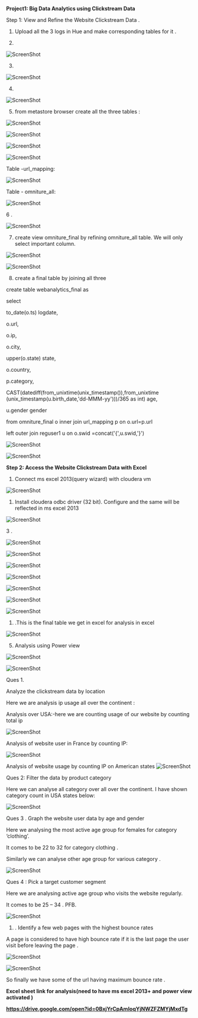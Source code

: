 **Project1: Big Data Analytics using Clickstream Data**

Step 1: View and Refine the Website Clickstream Data .

1.  Upload all the 3 logs in Hue and make corresponding tables for it .

2. 

![ScreenShot](https://raw.githubusercontent.com/rohan22sri/Hadoop/master/Big%20Data%20Analytics%20using%20Clickstream%20Data/media/image1.bmp)

3.

![ScreenShot](https://raw.githubusercontent.com/rohan22sri/Hadoop/master/Big%20Data%20Analytics%20using%20Clickstream%20Data/media/image2.png)

4.

![ScreenShot](https://raw.githubusercontent.com/rohan22sri/Hadoop/master/Big%20Data%20Analytics%20using%20Clickstream%20Data/media/image3.png)

5. from metastore browser create all the three tables :

![ScreenShot](https://raw.githubusercontent.com/rohan22sri/Hadoop/master/Big%20Data%20Analytics%20using%20Clickstream%20Data/media/image4.png)


![ScreenShot](https://raw.githubusercontent.com/rohan22sri/Hadoop/master/Big%20Data%20Analytics%20using%20Clickstream%20Data/media/image5.png)


![ScreenShot](https://raw.githubusercontent.com/rohan22sri/Hadoop/master/Big%20Data%20Analytics%20using%20Clickstream%20Data/media/image6.png)


![ScreenShot](https://raw.githubusercontent.com/rohan22sri/Hadoop/master/Big%20Data%20Analytics%20using%20Clickstream%20Data/media/image7.png)


Table -url\_mapping:

![ScreenShot](https://raw.githubusercontent.com/rohan22sri/Hadoop/master/Big%20Data%20Analytics%20using%20Clickstream%20Data/media/image8.png)





Table - omniture\_all:

![ScreenShot](https://raw.githubusercontent.com/rohan22sri/Hadoop/master/Big%20Data%20Analytics%20using%20Clickstream%20Data/media/image9.png)


6 .

![ScreenShot](https://raw.githubusercontent.com/rohan22sri/Hadoop/master/Big%20Data%20Analytics%20using%20Clickstream%20Data/media/image10.png)


7. create view omniture\_final by refining omniture\_all table. We will only
select important column.

![ScreenShot](https://raw.githubusercontent.com/rohan22sri/Hadoop/master/Big%20Data%20Analytics%20using%20Clickstream%20Data/media/image11.png)


![ScreenShot](https://raw.githubusercontent.com/rohan22sri/Hadoop/master/Big%20Data%20Analytics%20using%20Clickstream%20Data/media/image12.png)



8. create a final table by joining all three

create table webanalytics\_final as

select

to\_date(o.ts) logdate,

o.url,

o.ip,

o.city,

upper(o.state) state,

o.country,

p.category,

CAST(datediff(from\_unixtime(unix\_timestamp()),from\_unixtime
(unix\_timestamp(u.birth\_date,'dd-MMM-yy')))/365 as int) age,

u.gender gender

from omniture\_final o inner join url\_mapping p on o.url=p.url

left outer join reguser1 u on o.swid =concat('{',u.swid,'}')

![ScreenShot](https://raw.githubusercontent.com/rohan22sri/Hadoop/master/Big%20Data%20Analytics%20using%20Clickstream%20Data/media/image13.png)


![ScreenShot](https://raw.githubusercontent.com/rohan22sri/Hadoop/master/Big%20Data%20Analytics%20using%20Clickstream%20Data/media/image14.png)


**Step 2: Access the Website Clickstream Data with Excel**

1.  Connect ms excel 2013(query wizard) with cloudera vm

![ScreenShot](https://raw.githubusercontent.com/rohan22sri/Hadoop/master/Big%20Data%20Analytics%20using%20Clickstream%20Data/media/image15.png)


1.  Install cloudera odbc driver (32 bit). Configure and the same will be
    reflected in ms excel 2013

![ScreenShot](https://raw.githubusercontent.com/rohan22sri/Hadoop/master/Big%20Data%20Analytics%20using%20Clickstream%20Data/media/image16.png)


3 .

![ScreenShot](https://raw.githubusercontent.com/rohan22sri/Hadoop/master/Big%20Data%20Analytics%20using%20Clickstream%20Data/media/image17.png)


![ScreenShot](https://raw.githubusercontent.com/rohan22sri/Hadoop/master/Big%20Data%20Analytics%20using%20Clickstream%20Data/media/image18.png)


![ScreenShot](https://raw.githubusercontent.com/rohan22sri/Hadoop/master/Big%20Data%20Analytics%20using%20Clickstream%20Data/media/image19.png)


![ScreenShot](https://raw.githubusercontent.com/rohan22sri/Hadoop/master/Big%20Data%20Analytics%20using%20Clickstream%20Data/media/image20.png)


![ScreenShot](https://raw.githubusercontent.com/rohan22sri/Hadoop/master/Big%20Data%20Analytics%20using%20Clickstream%20Data/media/image21.png)


![ScreenShot](https://raw.githubusercontent.com/rohan22sri/Hadoop/master/Big%20Data%20Analytics%20using%20Clickstream%20Data/media/image22.png)


![ScreenShot](https://raw.githubusercontent.com/rohan22sri/Hadoop/master/Big%20Data%20Analytics%20using%20Clickstream%20Data/media/image23.png)


1.  .This is the final table we get in excel for analysis in excel

![ScreenShot](https://raw.githubusercontent.com/rohan22sri/Hadoop/master/Big%20Data%20Analytics%20using%20Clickstream%20Data/media/image24.png)


5. Analysis using Power view

![ScreenShot](https://raw.githubusercontent.com/rohan22sri/Hadoop/master/Big%20Data%20Analytics%20using%20Clickstream%20Data/media/image25.png)


![ScreenShot](https://raw.githubusercontent.com/rohan22sri/Hadoop/master/Big%20Data%20Analytics%20using%20Clickstream%20Data/media/image26.png)


Ques 1.

Analyze the clickstream data by location

Here we are analysis ip usage all over the continent :

Analysis over USA:-here we are counting usage of our website by counting total
ip

![ScreenShot](https://raw.githubusercontent.com/rohan22sri/Hadoop/master/Big%20Data%20Analytics%20using%20Clickstream%20Data/media/image27.png)


Analysis of website user in France by counting IP:

![ScreenShot](https://raw.githubusercontent.com/rohan22sri/Hadoop/master/Big%20Data%20Analytics%20using%20Clickstream%20Data/media/image28.png)

Analysis of website usage by counting IP on American states
![ScreenShot](https://raw.githubusercontent.com/rohan22sri/Hadoop/master/Big%20Data%20Analytics%20using%20Clickstream%20Data/media/image29.png)

Ques 2: Filter the data by product category

Here we can analyse all category over all over the continent. I have shown
category count in USA states below:

![ScreenShot](https://raw.githubusercontent.com/rohan22sri/Hadoop/master/Big%20Data%20Analytics%20using%20Clickstream%20Data/media/image30.png)

Ques 3 . Graph the website user data by age and gender

Here we analysing the most active age group for females for category ‘clothing’.

It comes to be 22 to 32 for category clothing .

Similarly we can analyse other age group for various category .

![ScreenShot](https://raw.githubusercontent.com/rohan22sri/Hadoop/master/Big%20Data%20Analytics%20using%20Clickstream%20Data/media/image31.png)

Ques 4 : Pick a target customer segment

Here we are analysing active age group who visits the website regularly.

It comes to be 25 – 34 . PFB.

![ScreenShot](https://raw.githubusercontent.com/rohan22sri/Hadoop/master/Big%20Data%20Analytics%20using%20Clickstream%20Data/media/image32.png)

1.  . Identify a few web pages with the highest bounce rates

A page is considered to have high bounce rate if it is the last page the user
visit before leaving the page .

![ScreenShot](https://raw.githubusercontent.com/rohan22sri/Hadoop/master/Big%20Data%20Analytics%20using%20Clickstream%20Data/media/image33.png)

![ScreenShot](https://raw.githubusercontent.com/rohan22sri/Hadoop/master/Big%20Data%20Analytics%20using%20Clickstream%20Data/media/image34.png)

So finally we have some of the url having maximum bounce rate .

**Excel sheet link for analysis(need to have ms excel 2013+ and power view
activated )**

**https://drive.google.com/open?id=0BxjYrCpAmIoqYjNWZFZMYjMxdTg**
